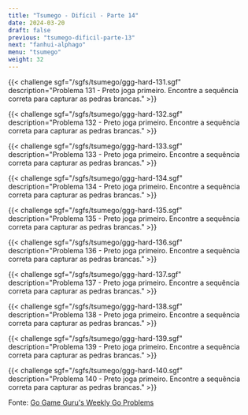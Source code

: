 ```yaml
---
title: "Tsumego - Difícil - Parte 14"
date: 2024-03-20
draft: false
previous: "tsumego-dificil-parte-13"
next: "fanhui-alphago"
menu: "tsumego"
weight: 32
---
```


{{< challenge sgf="/sgfs/tsumego/ggg-hard-131.sgf" description="Problema 131 - Preto joga primeiro. Encontre a sequência correta para capturar as pedras brancas." >}}

{{< challenge sgf="/sgfs/tsumego/ggg-hard-132.sgf" description="Problema 132 - Preto joga primeiro. Encontre a sequência correta para capturar as pedras brancas." >}}

{{< challenge sgf="/sgfs/tsumego/ggg-hard-133.sgf" description="Problema 133 - Preto joga primeiro. Encontre a sequência correta para capturar as pedras brancas." >}}

{{< challenge sgf="/sgfs/tsumego/ggg-hard-134.sgf" description="Problema 134 - Preto joga primeiro. Encontre a sequência correta para capturar as pedras brancas." >}}

{{< challenge sgf="/sgfs/tsumego/ggg-hard-135.sgf" description="Problema 135 - Preto joga primeiro. Encontre a sequência correta para capturar as pedras brancas." >}}

{{< challenge sgf="/sgfs/tsumego/ggg-hard-136.sgf" description="Problema 136 - Preto joga primeiro. Encontre a sequência correta para capturar as pedras brancas." >}}

{{< challenge sgf="/sgfs/tsumego/ggg-hard-137.sgf" description="Problema 137 - Preto joga primeiro. Encontre a sequência correta para capturar as pedras brancas." >}}

{{< challenge sgf="/sgfs/tsumego/ggg-hard-138.sgf" description="Problema 138 - Preto joga primeiro. Encontre a sequência correta para capturar as pedras brancas." >}}

{{< challenge sgf="/sgfs/tsumego/ggg-hard-139.sgf" description="Problema 139 - Preto joga primeiro. Encontre a sequência correta para capturar as pedras brancas." >}}

{{< challenge sgf="/sgfs/tsumego/ggg-hard-140.sgf" description="Problema 140 - Preto joga primeiro. Encontre a sequência correta para capturar as pedras brancas." >}}

Fonte: [Go Game Guru's Weekly Go Problems](https://github.com/gogameguru/go-problems)